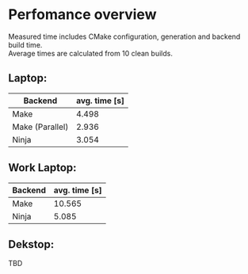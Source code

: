 # Perfomance overview
Measured time includes CMake configuration, generation and backend build time.   
Average times are calculated from 10 clean builds.
## Laptop:
| Backend | avg. time [s] |
| --- | --- |
| Make | 4.498 |
| Make (Parallel) | 2.936 |
| Ninja | 3.054 |

## Work Laptop:
| Backend | avg. time [s] |
| --- | --- |
| Make | 10.565 |   
| Ninja | 5.085 |

## Dekstop:
TBD
